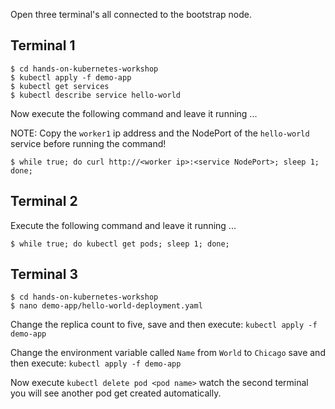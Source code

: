Open three terminal's all connected to the bootstrap node.


## Terminal 1

```
$ cd hands-on-kubernetes-workshop
$ kubectl apply -f demo-app
$ kubectl get services
$ kubectl describe service hello-world
```

Now execute the following command and leave it running ...

NOTE: Copy the `worker1` ip address and the NodePort of the `hello-world` service before running the command!

```
$ while true; do curl http://<worker ip>:<service NodePort>; sleep 1; done;
```

## Terminal 2

Execute the following command and leave it running ...

```
$ while true; do kubectl get pods; sleep 1; done;
```

## Terminal 3

```
$ cd hands-on-kubernetes-workshop
$ nano demo-app/hello-world-deployment.yaml
```

Change the replica count to five, save and then execute: `kubectl apply -f demo-app`

Change the environment variable called `Name` from `World` to `Chicago` save and then execute: `kubectl apply -f demo-app`

Now execute `kubectl delete pod <pod name>` watch the second terminal you will see another pod get created automatically.
